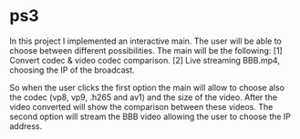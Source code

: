 # ps3

In this project I implemented an interactive main. The user will be able to choose between different possibilities. The main will be the following:
[1] Convert codec & video codec comparison.
[2] Live streaming BBB.mp4, choosing the IP of the broadcast. 

So when the user clicks the first option the main will allow to choose also the codec (vp8, vp9, .h265 and av1) and the size of the video. After the video converted will show the comparison between these videos.
The second option will stream the BBB video allowing the user to choose the IP address.

